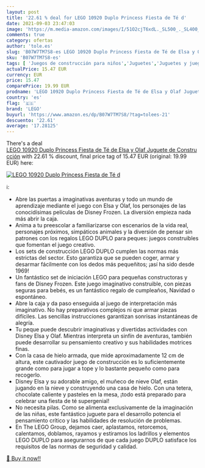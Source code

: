 ```yaml
---
layout: post
title: '22.61 % deal for LEGO 10920 Duplo Princess Fiesta de Té d'
date: 2021-09-03 23:47:03
image: 'https://m.media-amazon.com/images/I/51O2cjT6xdL._SL500_._SL400_.jpg'
comments: true
category: ofertas
author: 'tole.es'
slug: 'B07W7TM7S8-es LEGO 10920 Duplo Princess Fiesta de Té de Elsa y Olaf...'
sku: 'B07W7TM7S8-es'
tags: [ 'Juegos de construcción para niños','Juguetes','Juguetes y juegos','Sets de construcción','lego', ]
actualPrice: 15.47 EUR
currency: EUR
price: 15.47
comparePrice: 19.99 EUR
prodname: 'LEGO 10920 Duplo Princess Fiesta de Té de Elsa y Olaf Juguete de Construcción'
country: 'es'
flag: '🇪🇸'
brand: 'LEGO'
buyurl: 'https://www.amazon.es/dp/B07W7TM7S8/?tag=tolees-21'
descuento: '22.61'
average: '17.28125'
---
```


There's a deal [LEGO 10920 Duplo Princess Fiesta de Té de Elsa y Olaf Juguete de Construcción](https://www.amazon.es/dp/B07W7TM7S8/?tag=tolees-21)  with  22.61 % discount, final price tag of  15.47 EUR (original: 19.99 EUR) here:

[![LEGO 10920 Duplo Princess Fiesta de Té d](https://m.media-amazon.com/images/I/51O2cjT6xdL._SL500_._SL400_.jpg)](https://www.amazon.es/dp/B07W7TM7S8/?tag=tolees-21)

ℹ️:

- Abre las puertas a imaginativas aventuras y todo un mundo de aprendizaje mediante el juego con Elsa y Olaf, los personajes de las conocidísimas películas de Disney Frozen. La diversión empieza nada más abrir la caja.
- Anima a tu preescolar a familiarizarse con escenarios de la vida real, personajes próximos, simpáticos animales y la diversión de pensar sin patrones con los regalos LEGO DUPLO para peques: juegos construibles que fomentan el juego creativo.
- Los sets de construcción LEGO DUPLO cumplen las normas más estrictas del sector. Esto garantiza que se pueden coger, armar y desarmar fácilmente con los dedos más pequeñitos; ¡así ha sido desde 1969!
- Un fantástico set de iniciación LEGO para pequeñas constructoras y fans de Disney Frozen. Este juego imaginativo construible, con piezas seguras para bebés, es un fantástico regalo de cumpleaños, Navidad o espontáneo.
- Abre la caja y da paso enseguida al juego de interpretación más imaginativo. No hay preparativos complejos ni que armar piezas difíciles. Las sencillas instrucciones garantizan sonrisas instantáneas de alegría.
- Tu peque puede descubrir imaginativas y divertidas actividades con Disney Elsa y Olaf. Mientras interpreta un sinfín de aventuras, también puede desarrollar su pensamiento creativo y sus habilidades motrices finas.
- Con la casa de hielo armada, que mide aproximadamente 12 cm de altura, este cautivador juego de construcción es lo suficientemente grande como para jugar a tope y lo bastante pequeño como para recogerlo.
- Disney Elsa y su adorable amigo, el muñeco de nieve Olaf, están jugando en la nieve y construyendo una casa de hielo. Con una tetera, chocolate caliente y pasteles en la mesa, ¡todo está preparado para celebrar una fiesta de té supergenial!
- No necesita pilas. Como se alimenta exclusivamente de la imaginación de las niñas, este fantástico juguete para el desarrollo potencia el pensamiento crítico y las habilidades de resolución de problemas.
- En The LEGO Group, dejamos caer, aplastamos, retorcemos, calentamos, doblamos, rayamos y estiramos los ladrillos y elementos LEGO DUPLO para asegurarnos de que cada juego DUPLO satisface los requisitos de las normas de seguridad y calidad.

[🛒 Buy it now!!](https://www.amazon.es/dp/B07W7TM7S8/?tag=tolees-21)
